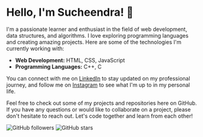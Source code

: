 # Hello, I'm Sucheendra! 👋

I'm a passionate learner and enthusiast in the field of web development, data structures, and algorithms. I love exploring programming languages and creating amazing projects. Here are some of the technologies I'm currently working with:

- **Web Development:** HTML, CSS, JavaScript
- **Programming Languages:** C++, C

You can connect with me on [LinkedIn](https://www.linkedin.com/in/sucheendrabhat) to stay updated on my professional journey, and follow me on [Instagram](https://www.instagram.com/sucheendrabhat) to see what I'm up to in my personal life.

Feel free to check out some of my projects and repositories here on GitHub. If you have any questions or would like to collaborate on a project, please don't hesitate to reach out. Let's code together and learn from each other!

![GitHub followers](https://img.shields.io/github/followers/sucheendrabhat?style=social) ![GitHub stars](https://img.shields.io/github/stars/sucheendrabhat?style=social)
